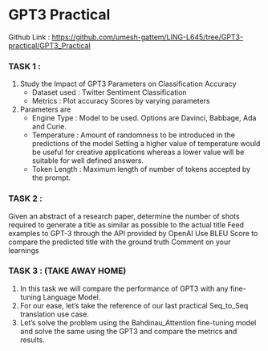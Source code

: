 # GPT3 Practical

Github Link : https://github.com/umesh-gattem/LING-L645/tree/GPT3-practical/GPT3_Practical

### TASK 1 : 

1. Study the Impact of GPT3 Parameters on Classification Accuracy  
   * Dataset used : Twitter Sentiment Classification
   * Metrics : Plot accuracy Scores by varying parameters
2. Parameters are
   * Engine Type  : Model to be used. Options are Davinci, Babbage, Ada and Curie.
   * Temperature : Amount of randomness to be introduced in the predictions of the
       model Setting a higher value of temperature would be useful for creative 
       applications whereas a lower value will be suitable for well defined answers.
   * Token Length : Maximum length of number of tokens accepted by the prompt.

### TASK 2 :

Given an abstract of a research paper, determine the number of shots required to generate a title as similar as possible to the actual title
Feed examples to GPT-3 through the API provided by OpenAI
Use BLEU Score to compare the predicted title with the ground truth
Comment on your learnings

### TASK 3 : (TAKE AWAY HOME)

1. In this task we will compare the performance of GPT3 with any fine-tuning Language Model. 
2. For our ease, let’s take the reference of our last practical Seq_to_Seq translation use case.
3. Let’s solve the problem using the Bahdinau_Attention fine-tuning model and solve the same using the GPT3 and compare the metrics and results.




